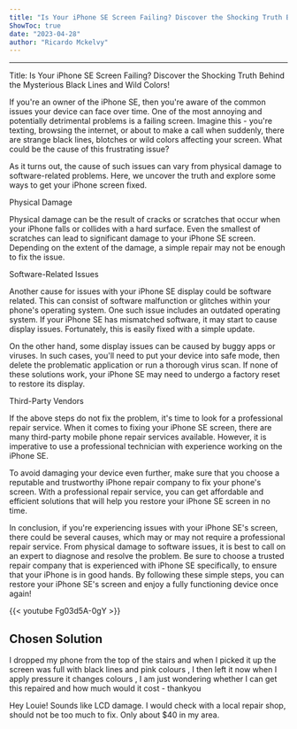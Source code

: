 ```yaml
---
title: "Is Your iPhone SE Screen Failing? Discover the Shocking Truth Behind the Mysterious Black Lines and Wild Colors!"
ShowToc: true 
date: "2023-04-28"
author: "Ricardo Mckelvy"
---
```

*****
Title: Is Your iPhone SE Screen Failing? Discover the Shocking Truth Behind the Mysterious Black Lines and Wild Colors!

If you're an owner of the iPhone SE, then you're aware of the common issues your device can face over time. One of the most annoying and potentially detrimental problems is a failing screen. Imagine this - you're texting, browsing the internet, or about to make a call when suddenly, there are strange black lines, blotches or wild colors affecting your screen. What could be the cause of this frustrating issue?

As it turns out, the cause of such issues can vary from physical damage to software-related problems. Here, we uncover the truth and explore some ways to get your iPhone screen fixed.

Physical Damage

Physical damage can be the result of cracks or scratches that occur when your iPhone falls or collides with a hard surface. Even the smallest of scratches can lead to significant damage to your iPhone SE screen. Depending on the extent of the damage, a simple repair may not be enough to fix the issue.

Software-Related Issues

Another cause for issues with your iPhone SE display could be software related. This can consist of software malfunction or glitches within your phone's operating system. One such issue includes an outdated operating system. If your iPhone SE has mismatched software, it may start to cause display issues. Fortunately, this is easily fixed with a simple update.

On the other hand, some display issues can be caused by buggy apps or viruses. In such cases, you'll need to put your device into safe mode, then delete the problematic application or run a thorough virus scan. If none of these solutions work, your iPhone SE may need to undergo a factory reset to restore its display. 

Third-Party Vendors

If the above steps do not fix the problem, it's time to look for a professional repair service. When it comes to fixing your iPhone SE screen, there are many third-party mobile phone repair services available. However, it is imperative to use a professional technician with experience working on the iPhone SE.

To avoid damaging your device even further, make sure that you choose a reputable and trustworthy iPhone repair company to fix your phone's screen. With a professional repair service, you can get affordable and efficient solutions that will help you restore your iPhone SE screen in no time.

In conclusion, if you're experiencing issues with your iPhone SE's screen, there could be several causes, which may or may not require a professional repair service. From physical damage to software issues, it is best to call on an expert to diagnose and resolve the problem. Be sure to choose a trusted repair company that is experienced with iPhone SE specifically, to ensure that your iPhone is in good hands. By following these simple steps, you can restore your iPhone SE's screen and enjoy a fully functioning device once again!

{{< youtube Fg03d5A-0gY >}} 



## Chosen Solution
 I dropped my phone from the top of the stairs and when I picked it up the screen was full with black lines and pink colours , I then left it now when I apply pressure it changes colours , I am just wondering whether I can get this repaired and how much would it cost - thankyou

 Hey Louie! Sounds like LCD damage. I would check with a local repair shop, should not be too much to fix. Only about $40 in my area.




